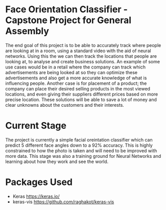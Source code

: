 # Face Orientation Classifier - Capstone Project for General Assembly
The end goal of this project is to be able to accurately track where people are looking at in a room, using a standard video with the aid of neural networks. Using this the we can then track the locations that people are looking at, to analyse and create business solutions. An example of some use cases would be in a retail where the company can track which advertisements are being looked at so they can optimize these advertisements and also get a more accurate knowledge of what is influencing people. Another case is for placement of a product; the company can place their desired selling products in the most viewed locations, and even giving their suppliers different prices based on more precise location. These solutions will be able to save a lot of money and clear unknowns about the customers and their interests.
# Current Stage
The project is currently a simple facial oreintation classifier which can predict 5 different face angles down to a 92% accuracy. This is highly constrained to how the photo is taken and will need to be improved with more data. This stage was also a training ground for Neural Networks and learning about how they work and see the world.
# Packages Used
* Keras
https://keras.io/
* keras-vis
https://github.com/raghakot/keras-vis

